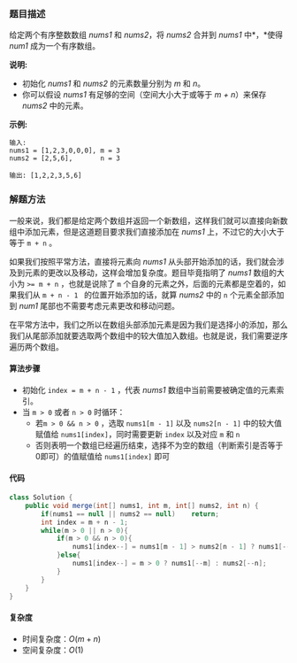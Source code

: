### 题目描述

给定两个有序整数数组 *nums1* 和 *nums2*，将 *nums2* 合并到 *nums1* 中*，*使得 *num1* 成为一个有序数组。

**说明:**

- 初始化 *nums1* 和 *nums2* 的元素数量分别为 *m* 和 *n*。
- 你可以假设 *nums1* 有足够的空间（空间大小大于或等于 *m + n*）来保存 *nums2* 中的元素。

**示例:**

```
输入:
nums1 = [1,2,3,0,0,0], m = 3
nums2 = [2,5,6],       n = 3

输出: [1,2,2,3,5,6]
```

### 解题方法

一般来说，我们都是给定两个数组并返回一个新数组，这样我们就可以直接向新数组中添加元素，但是这道题目要求我们直接添加在 *nums1* 上，不过它的大小大于等于 `m + n` 。

如果我们按照平常方法，直接将元素向 *nums1* 从头部开始添加的话，我们就会涉及到元素的更改以及移动，这样会增加复杂度。题目毕竟指明了 *nums1* 数组的大小为 `>= m + n` ，也就是说除了 `m` 个自身的元素之外，后面的元素都是空着的，如果我们从 `m + n - 1 ` 的位置开始添加的话，就算 *nums2* 中的 `n` 个元素全部添加到 *num1* 尾部也不需要考虑元素更改和移动问题。

在平常方法中，我们之所以在数组头部添加元素是因为我们是选择小的添加，那么我们从尾部添加就要选取两个数组中的较大值加入数组。也就是说，我们需要逆序遍历两个数组。

#### 算法步骤

- 初始化 `index = m + n - 1` ，代表 *nums1* 数组中当前需要被确定值的元素索引。
- 当 `m > 0` 或者 `n > 0` 时循环：
  - 若`m > 0 && n > 0` ，选取 `nums1[m - 1]` 以及 `nums2[n - 1]` 中的较大值赋值给 `nums1[index]`，同时需要更新 `index` 以及对应 `m` 和 `n`
  - 否则表明一个数组已经遍历结束，选择不为空的数组（判断索引是否等于0即可）的值赋值给 `nums1[index]` 即可

#### 代码

```java
class Solution {
    public void merge(int[] nums1, int m, int[] nums2, int n) {
        if(nums1 == null || nums2 == null)    return;
        int index = m + n - 1;
        while(m > 0 || n > 0){
            if(m > 0 && n > 0){
                nums1[index--] = nums1[m - 1] > nums2[n - 1] ? nums1[--m] : nums2[--n];
            }else{
                nums1[index--] = m > 0 ? nums1[--m] : nums2[--n];
            }
        }
    }
}
```

#### 复杂度

- 时间复杂度：$O(m + n)$
- 空间复杂度：$O(1)$
